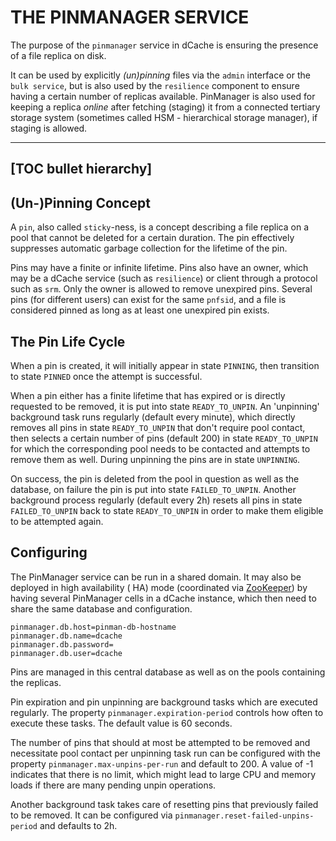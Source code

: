 THE PINMANAGER SERVICE
==================================

The purpose of the `pinmanager` service in dCache is ensuring the presence of a file replica on
disk.

It can be used by explicitly _(un)pinning_ files via the `admin` interface or the `bulk service`,
but is also used by the `resilience` component to ensure having a certain number of replicas
available. PinManager is also used for keeping a replica _online_ after fetching (staging) it from a
connected tertiary storage system (sometimes called HSM - hierarchical storage manager), if staging
is allowed.

-----
[TOC bullet hierarchy]
-----

## (Un-)Pinning Concept

A `pin`, also called `sticky`-ness, is a concept describing a file replica on a pool that cannot be
deleted for a certain duration. The pin effectively suppresses automatic garbage collection for the
lifetime of the pin.

Pins may have a finite or infinite lifetime. Pins also have an owner, which may be a dCache
service (such as `resilience`) or client through a protocol such as `srm`. Only the owner is allowed
to remove unexpired pins. Several pins (for different users) can exist for the same `pnfsid`, and a
file is considered pinned as long as at least one unexpired pin exists.

## The Pin Life Cycle

When a pin is created, it will initially appear in state `PINNING`, then transition to
state `PINNED` once the attempt is successful.

When a pin either has a finite lifetime that has expired or is directly requested to be removed, it
is put into state `READY_TO_UNPIN`. An 'unpinning' background task runs regularly (default every
minute), which directly removes all pins in state `READY_TO_UNPIN` that don't require pool contact,
then selects a certain number of pins (default 200) in state `READY_TO_UNPIN` for which the
corresponding pool needs to be contacted and attempts to remove them as well. During unpinning the
pins are in state `UNPINNING`.

On success, the pin is deleted from the pool in question as well as the database, on failure the pin
is put into state `FAILED_TO_UNPIN`. Another background process regularly (default every 2h) resets
all pins in state `FAILED_TO_UNPIN` back to state `READY_TO_UNPIN` in order to make them eligible to
be attempted again.

## Configuring

The PinManager service can be run in a shared domain. It may also be deployed in high availability (
HA) mode (coordinated via [ZooKeeper](config-zookeeper.md)) by having several PinManager cells in a
dCache instance, which then need to share the same database and configuration.

```
pinmanager.db.host=pinman-db-hostname
pinmanager.db.name=dcache
pinmanager.db.password=
pinmanager.db.user=dcache
```

Pins are managed in this central database as well as on the pools containing the replicas.

Pin expiration and pin unpinning are background tasks which are executed regularly. The
property `pinmanager.expiration-period` controls how often to execute these tasks. The default value
is 60 seconds.

The number of pins that should at most be attempted to be removed and necessitate pool contact per
unpinning task run can be configured with the property `pinmanager.max-unpins-per-run` and default
to 200. A value of -1 indicates that there is no limit, which might lead to large CPU and memory
loads if there are many pending unpin operations.

Another background task takes care of resetting pins that previously failed to be removed. It can be
configured via `pinmanager.reset-failed-unpins-period` and defaults to 2h.
